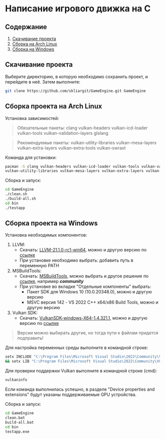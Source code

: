 # Написание игрового движка на C

## Содержание
1. [Скачивание проекта](#download)
2. [Сборка на Arch Linux](#archlinux)
3. [Сборка на Windows](#windows)

## <a name="archlinux"></a>Скачивание проекта
Выберите директорию, в которую необходимо сохранить проект, и перейдите в неё. Затем выполните:
```sh
git clone https://github.com/skliargit/GameEngine.git GameEngine
```

## <a name="archlinux"></a>Сборка проекта на Arch Linux
Установка зависимостей:

> Обязательные пакеты: clang vulkan-headers vulkan-icd-loader vulkan-tools vulkan-validation-layers glslang

> Рекомендуемые пакеты: vulkan-utility-libraries vulkan-mesa-layers vulkan-extra-layers vulkan-extra-tools vulkan-swrast

Команда для установки:
```sh
pacman -S clang vulkan-headers vulkan-icd-loader vulkan-tools vulkan-validation-layers glslang
vulkan-utility-libraries vulkan-mesa-layers vulkan-extra-layers vulkan-extra-tools vulkan-swrast
```
Сборка и запуск:
```sh
cd GameEngine
./clean.sh
./build-all.sh
cd bin
./testapp
```

## <a name="windows"></a>Сборка проекта на Windows
Установка необходимых компонентов:
1. LLVM:
    + Скачать: [LLVM-21.1.0-rc1-win64](https://github.com/llvm/llvm-project/releases/download/llvmorg-21.1.0-rc1/LLVM-21.1.0-rc1-win64.exe "Ссылка на скачивание"), можно и другую версию по [ссылке](https://github.com/llvm/llvm-project/releases "Ссылка на репозиторий GitHub")
    + При установке необходимо выбрать: добавить путь в переменную PATH
2. MSBuildTools:
    + Скачать: [MSBuildTools](https://aka.ms/vs/17/release/vs_BuildTools.exe "Ссылка на скачивание"), можно выбрать и другое решение по [ссылке](https://visualstudio.microsoft.com/ru/downloads/?q=build+tools "Ссылка на сайт Microsoft"), например ***community***
    + При установке во вкладке "Отдельные компоненты" выбрать:
        +  Пакет SDK для Windows 10 (10.0.20348.0), можно и другую версию
        +  MSVC версия 142 - VS 2022 C++ x64/x86 Build Tools, можно и другую версию
3. Vulkan SDK:
    + Скачать: [VulkanSDK-windows-X64-1.4.321.1](https://sdk.lunarg.com/sdk/download/1.4.321.1/windows/vulkansdk-windows-X64-1.4.321.1.exe "Ссылка на скачивание"), можно и другую версию по [ссылке](https://vulkan.lunarg.com/sdk/home#windows "Ссылка на сайт Vulkan Lunar")

> Версии можно выбирать другие, но тогда пути к файлам придется подправить!

Для настройка переменных среды выполните в командной строке:
```cmd
setx INCLUDE "C:\Program Files\Microsoft Visual Studio\2022\Community\VC\Tools\MSVC\14.44.35207\include\;C:\Program Files (x86)\Windows Kits\10\Include\10.0.20348.0\shared\;C:\Program Files (x86)\Windows Kits\10\Include\10.0.20348.0\ucrt\;C:\Program Files (x86)\Windows Kits\10\Include\10.0.20348.0\um\;C:\VulkanSDK\1.4.321.0\Include\vulkan\\"
&& setx LIB "C:\Program Files\Microsoft Visual Studio\2022\Community\VC\Tools\MSVC\14.44.35207\lib\x64\;C:\Program Files (x86)\Windows Kits\10\Lib\10.0.20348.0\ucrt\x64\;C:\Program Files (x86)\Windows Kits\10\Lib\10.0.20348.0\um\x64\;C:\VulkanSDK\1.4.321.0\Lib\\"
```

Для проверки поддержки Vulkan выполните в командной строке (cmd):
```cmd
vulkaninfo
```
Если команда выполнилась успешно, в разделе "Device properties and extensions" будут указаны поддерживаемые GPU устройства.

Сборка и запуск:
```cmd
cd GameEngine
clean.bat
build-all.bat
cd bin
testapp.exe
```
